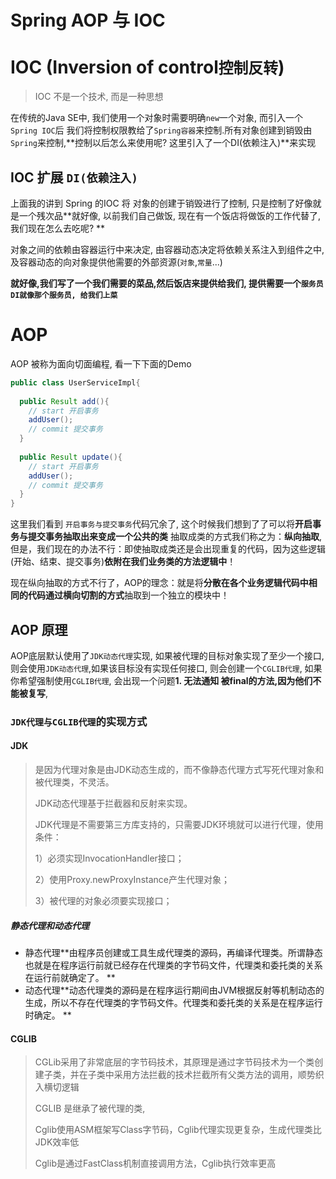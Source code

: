 # Spring AOP 与 IOC



# IOC (Inversion of control`控制反转`)



> IOC 不是一个技术, 而是一种思想



在传统的Java SE中, 我们使用一个对象时需要明确`new`一个对象, 而引入一个`Spring IOC`后 我们将控制权限教给了`Spring容器`来控制.所有对象创建到销毁由`Spring`来控制,**控制以后怎么来使用呢? 这里引入了一个DI(依赖注入)**来实现



## IOC 扩展 `DI(依赖注入)`



上面我的讲到 Spring 的IOC 将 对象的创建于销毁进行了控制, 只是控制了好像就是一个残次品**就好像, 以前我们自己做饭, 现在有一个饭店将做饭的工作代替了, 我们现在怎么去吃呢? **



对象之间的依赖由容器运行中来决定, 由容器动态决定将依赖关系注入到组件之中,及容器动态的向对象提供他需要的外部资源(`对象`,`常量`...)



**就好像,我们写了一个我们需要的菜品,然后饭店来提供给我们, 提供需要一个`服务员DI就像那个服务员, 给我们上菜`**



# AOP 



AOP 被称为面向切面编程, 看一下下面的Demo



```java
public class UserServiceImpl{
  
  public Result add(){
    // start 开启事务
    addUser();
    // commit 提交事务
  }
  
  public Result update(){
    // start 开启事务
    addUser();
    // commit 提交事务
  }
}
```



这里我们看到 `开启事务与提交事务`代码冗余了, 这个时候我们想到了了可以将**开启事务与提交事务抽取出来变成一个公共的类** 抽取成类的方式我们称之为：**纵向抽取**,但是，我们现在的办法不行：即使抽取成类还是会出现重复的代码，因为这些逻辑(开始、结束、提交事务)**依附在我们业务类的方法逻辑中**！



现在纵向抽取的方式不行了，AOP的理念：就是将**分散在各个业务逻辑代码中相同的代码通过横向切割的方式**抽取到一个独立的模块中！



## AOP 原理



AOP底层默认使用了`JDK动态代理`实现, 如果被代理的目标对象实现了至少一个接口,则会使用`JDK动态代理`,如果该目标没有实现任何接口, 则会创建一个`CGLIB代理`, 如果你希望强制使用`CGLIB代理`, 会出现一个问题**1. 无法通知 被final的方法,因为他们不能被复写**,



### `JDK代理与CGLIB代理`的实现方式



#### JDK

> 是因为代理对象是由JDK动态生成的，而不像静态代理方式写死代理对象和被代理类，不灵活。
>
> JDK动态代理基于拦截器和反射来实现。
>
> JDK代理是不需要第三方库支持的，只需要JDK环境就可以进行代理，使用条件：
>
> 1）必须实现InvocationHandler接口；
>
> 2）使用Proxy.newProxyInstance产生代理对象；
>
> 3）被代理的对象必须要实现接口；



##### 静态代理和动态代理

- 静态代理**由程序员创建或工具生成代理类的源码，再编译代理类。所谓静态也就是在程序运行前就已经存在代理类的字节码文件，代理类和委托类的关系在运行前就确定了。 **
- 动态代理**动态代理类的源码是在程序运行期间由JVM根据反射等机制动态的生成，所以不存在代理类的字节码文件。代理类和委托类的关系是在程序运行时确定。 **

#### CGLIB

> CGLib采用了非常底层的字节码技术，其原理是通过字节码技术为一个类创建子类，并在子类中采用方法拦截的技术拦截所有父类方法的调用，顺势织入横切逻辑
>
> CGLIB 是继承了被代理的类,
>
> Cglib使用ASM框架写Class字节码，Cglib代理实现更复杂，生成代理类比JDK效率低
>
> Cglib是通过FastClass机制直接调用方法，Cglib执行效率更高




